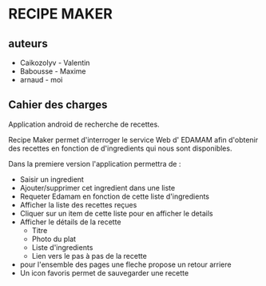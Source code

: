 # RECIPE MAKER

## auteurs
 + Caikozolyv  - Valentin
 + Babousse - Maxime
 + arnaud - moi

## Cahier des charges

Application android de recherche de recettes.

Recipe Maker permet d'interroger le service Web d' EDAMAM afin d'obtenir des recettes en fonction
de d'ingredients qui nous sont disponibles.

Dans la premiere version l'application permettra de :

- Saisir un ingredient
- Ajouter/supprimer cet ingredient dans une liste
- Requeter Edamam en fonction de cette liste d'ingredients
- Afficher la liste des recettes reçues
- Cliquer sur un item de cette liste pour en afficher le details
- Afficher le détails de la recette
  - Titre
  - Photo du plat
  - Liste d'ingredients
  - Lien vers le pas à pas de la recette
- pour l'ensemble des pages une fleche propose un retour arriere
- Un icon favoris permet de sauvegarder une recette

##




